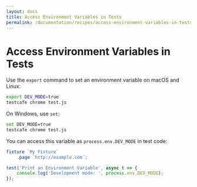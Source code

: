 ```yaml
---
layout: docs
title: Access Environment Variables in Tests
permalink: /documentation/recipes/access-environment-variables-in-tests.html
---
```

# Access Environment Variables in Tests

Use the `export` command to set an environment variable on macOS and Linux:

```sh
export DEV_MODE=true
testcafe chrome test.js
```

On Windows, use `set`:

```sh
set DEV_MODE=true
testcafe chrome test.js
```

You can access this variable as `process.env.DEV_MODE` in test code:

```js
fixture `My Fixture`
    .page `http://example.com`;

test('Print an Environment Variable', async t => {
    console.log('Development mode: ', process.env.DEV_MODE);
});
```